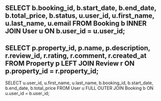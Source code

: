SELECT 
    b.booking_id,
    b.start_date,
    b.end_date,
    b.total_price,
    b.status,
    u.user_id,
    u.first_name,
    u.last_name,
    u.email
FROM 
    Booking b
INNER JOIN 
    User u ON b.user_id = u.user_id;
---------
SELECT 
    p.property_id,
    p.name,
    p.description,
    r.review_id,
    r.rating,
    r.comment,
    r.created_at
FROM 
    Property p
LEFT JOIN 
    Review r ON p.property_id = r.property_id;
-----
SELECT 
    u.user_id,
    u.first_name,
    u.last_name,
    b.booking_id,
    b.start_date,
    b.end_date,
    b.total_price
FROM 
    User u
FULL OUTER JOIN 
    Booking b ON u.user_id = b.user_id;
